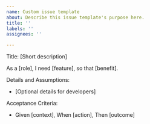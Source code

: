 ```yaml
---
name: Custom issue template
about: Describe this issue template's purpose here.
title: ''
labels: ''
assignees: ''

---
```


Title: [Short description]

As a [role], I need [feature], so that [benefit].

Details and Assumptions:
- [Optional details for developers]

Acceptance Criteria:
- Given [context], When [action], Then [outcome]
